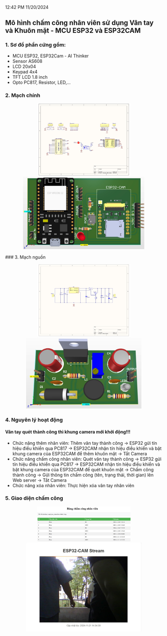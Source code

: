 12:42 PM 11/20/2024
## Mô hình chấm công nhân viên sử dụng Vân tay và Khuôn mặt - MCU ESP32 và ESP32CAM
### 1. Sơ đồ phần cứng gồm: 
- MCU ESP32, ESP32Cam - AI Thinker
- Sensor AS608
- LCD 20x04
- Keypad 4x4
- TFT LCD 1.8 inch
- Opto PC817, Resistor, LED,...
### 2. Mạch chính
<p align="center">
  <img src="PCB_Mach_Chinh/mach_chinh_schematic_pbl5.jpg" alt="Schematic Mạch chính" width="300">
  <img src="PCB_Mach_Chinh/mach_chinh_PCB_3D_pbl5.jpg" alt="PCB_3D Mạch chính" width="390">
</p>
### 3. Mạch nguồn
<p align="center">
  <img src="PCB_Mach_Nguon/mach_nguon_schematic_pbl5.jpg" alt="Schematic Mạch nguồn" width="300">
  <img src="PCB_Mach_Nguon/mach_nguon_PCB_3D_pbl5.jpg" alt="PCB_3D Mạch nguồn" width="370">
</p>

### 4. Nguyên lý hoạt động
#### Vân tay quét thành công thì khung camera mới khởi động!!!
- Chức năng thêm nhân viên: Thêm vân tay thành công -> ESP32 gửi tín hiệu điều khiển qua PC817 -> ESP32CAM nhận tín hiệu điều khiển và bật khung camera của ESP32CAM để thêm khuôn mặt -> Tắt Camera
- Chức năng chấm công nhân viên: Quét vân tay thành công -> ESP32 gửi tín hiệu điều khiển qua PC817 -> ESP32CAM nhận tín hiệu điều khiển và bật khung camera của ESP32CAM để quét khuôn mặt -> Chấm công thành công -> Gửi thông tin chấm công (tên, trạng thái, thời gian) lên Web server -> Tắt Camera
- Chức năng xóa nhân viên: Thực hiện xóa vân tay nhân viên

### 5. Giao diện chấm công
<p align="center">
  <img src="htdocs/employee_attendance_view.jpg" alt="employee_attendance_view" width="300">
  <img src="htdocs/esp32cam_stream_view.jpg" alt="esp32cam_stream_view" width="370">
</p>
